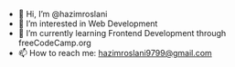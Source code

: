- 👋 Hi, I’m @hazimroslani
- 👀 I’m interested in Web Development
- 🌱 I’m currently learning Frontend Development through freeCodeCamp.org
- 📫 How to reach me: hazimroslani9799@gmail.com

<!---
hazimroslani/hazimroslani is a ✨ special ✨ repository because its `README.md` (this file) appears on your GitHub profile.
You can click the Preview link to take a look at your changes.
--->
